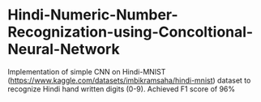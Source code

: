 # Hindi-Numeric-Number-Recognization-using-Concoltional-Neural-Network
Implementation of simple CNN on Hindi-MNIST (https://www.kaggle.com/datasets/imbikramsaha/hindi-mnist) dataset to recognize Hindi hand written digits (0-9). Achieved F1 score of 96%


